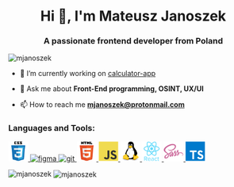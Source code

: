 <h1 align="center">Hi 👋, I'm Mateusz Janoszek</h1>
<h3 align="center">A passionate frontend developer from Poland</h3>

<p align="left"> <img src="https://komarev.com/ghpvc/?username=mjanoszek&label=Profile%20views&color=1976d2&style=flat" alt="mjanoszek" /> </p>

- 🔭 I’m currently working on [calculator-app](https://github.com/mjanoszek/calculator-app)

- 💬 Ask me about **Front-End programming, OSINT, UX/UI**

- 📫 How to reach me **mjanoszek@protonmail.com**


<h3 align="left">Languages and Tools:</h3>
<p align="left"> <a href="https://www.w3schools.com/css/" target="_blank" rel="noreferrer"> <img src="https://raw.githubusercontent.com/devicons/devicon/master/icons/css3/css3-original-wordmark.svg" alt="css3" width="40" height="40"/> </a> <a href="https://www.figma.com/" target="_blank" rel="noreferrer"> <img src="https://www.vectorlogo.zone/logos/figma/figma-icon.svg" alt="figma" width="40" height="40"/> </a> <a href="https://git-scm.com/" target="_blank" rel="noreferrer"> <img src="https://www.vectorlogo.zone/logos/git-scm/git-scm-icon.svg" alt="git" width="40" height="40"/> </a> <a href="https://www.w3.org/html/" target="_blank" rel="noreferrer"> <img src="https://raw.githubusercontent.com/devicons/devicon/master/icons/html5/html5-original-wordmark.svg" alt="html5" width="40" height="40"/> </a> <a href="https://developer.mozilla.org/en-US/docs/Web/JavaScript" target="_blank" rel="noreferrer"> <img src="https://raw.githubusercontent.com/devicons/devicon/master/icons/javascript/javascript-original.svg" alt="javascript" width="40" height="40"/> </a> <a href="https://www.linux.org/" target="_blank" rel="noreferrer"> <img src="https://raw.githubusercontent.com/devicons/devicon/master/icons/linux/linux-original.svg" alt="linux" width="40" height="40"/> </a> <a href="https://reactjs.org/" target="_blank" rel="noreferrer"> <img src="https://raw.githubusercontent.com/devicons/devicon/master/icons/react/react-original-wordmark.svg" alt="react" width="40" height="40"/> </a> <a href="https://sass-lang.com" target="_blank" rel="noreferrer"> <img src="https://raw.githubusercontent.com/devicons/devicon/master/icons/sass/sass-original.svg" alt="sass" width="40" height="40"/> </a> <a href="https://www.typescriptlang.org/" target="_blank" rel="noreferrer"> <img src="https://raw.githubusercontent.com/devicons/devicon/master/icons/typescript/typescript-original.svg" alt="typescript" width="40" height="40"/> </a> </p>

<p><img align="left" src="https://github-readme-stats.vercel.app/api/top-langs?username=mjanoszek&show_icons=true&theme=dark&title_color=ebedf0&text_color=ebedf0&bg_color=161b22&locale=en&layout=compact" alt="mjanoszek" /></p>

<p>&nbsp;<img align="center" src="https://github-readme-stats.vercel.app/api?username=mjanoszek&show_icons=true&theme=dark&title_color=ebedf0&text_color=ebedf0&bg_color=161b22&locale=en" alt="mjanoszek" /></p>
